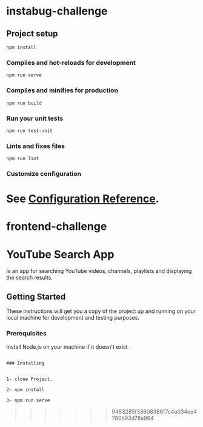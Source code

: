# instabug-challenge

## Project setup
```
npm install
```

### Compiles and hot-reloads for development
```
npm run serve
```

### Compiles and minifies for production
```
npm run build
```

### Run your unit tests
```
npm run test:unit
```

### Lints and fixes files
```
npm run lint
```

### Customize configuration
See [Configuration Reference](https://cli.vuejs.org/config/).
=======
# frontend-challenge

# YouTube Search App

Is an app for searching YouTube videos, channels, playlists and displaying the search results. 
## Getting Started

These instructions will get you a copy of the project up and running on your local machine for development and testing purposes.

### Prerequisites

Install Node.js on your machine if it doesn't exist

```

### Installing


1- clone Project.

2- npm install

3- npm run serve

```

>>>>>>> 9483285f38608386f7c4a034ee4780b93d78a964
